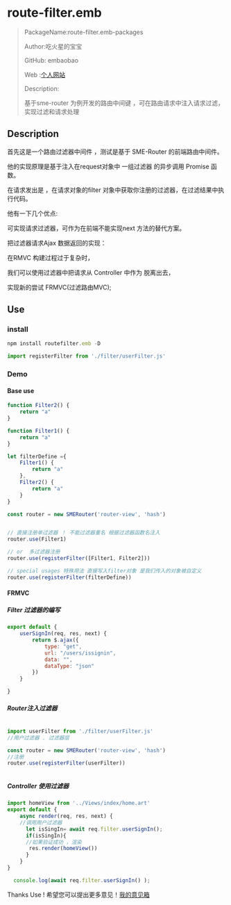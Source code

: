 # route-filter.emb

>   PackageName:route-filter.emb-packages
>
>  Author:吃火星的宝宝
>
>  GitHub: embaobao
>
> Web :[个人网站](https://embaobao.cn)
>
>  Description:
>
>  基于sme-router 为例开发的路由中间键 ，可在路由请求中注入请求过滤，实现过滤和请求处理



## Description

首先这是一个路由过滤器中间件 ，测试是基于 SME-Router 的前端路由中间件。

他的实现原理是基于注入在request对象中 一组过滤器  的异步调用 Promise 函数。

在请求发出是 ，在请求对象的filter 对象中获取你注册的过滤器，在过滤结果中执行代码。

他有一下几个优点:

可实现请求过滤器，可作为在前端不能实现next 方法的替代方案。

把过滤器请求Ajax 数据返回的实现：

在RMVC 构建过程过于复杂时，

我们可以使用过滤器中把请求从 Controller 中作为 脱离出去，

实现新的尝试 FRMVC(过滤路由MVC);



## Use

###  install

```javascript
npm install routefilter.emb -D

import registerFilter from './filter/userFilter.js'
```

### Demo



#### Base use

```javascript
function Filter2() {
    return "a"
}

function Filter1() {
    return "a"
}

let filterDefine ={
    Filter1() {
        return "a"
    },
    Filter2() {
        return "a"
    }
}

const router = new SMERouter('router-view', 'hash')


// 直接注册单过滤器 ！ 不能过滤器重名 根据过滤器函数名注入
router.use(Filter1) 

// or  多过滤器注册
router.use(registerFilter([Filter1, Filter2]))

// special usages 特殊用法 直接写入filter对象 是我们传入的对象被自定义
router.use(registerFilter(filterDefine))

```

#### FRMVC

##### Filter 过滤器的编写

```javascript
export default {
    userSignIn(req, res, next) {
        return $.ajax({
            type: "get",
            url: "/users/issignin",
            data: "",
            dataType: "json"
        })
    }

}
```

#####  Router注入过滤器

```javascript

import userFilter from './filter/userFilter.js'
//用户过滤器 . 过滤器层 

const router = new SMERouter('router-view', 'hash')
//注册
router.use(registerFilter(userFilter))



```

##### Controller 使用过滤器

```javascript
import homeView from '../Views/index/home.art'
export default {
    async render(req, res, next) {
    //调用用户过滤器
      let isSingIn= await req.filter.userSignIn();
      if(isSingIn){
      //如果验证成功 ，渲染
       res.render(homeView())
      }  
    }
}

  console.log(await req.filter.userSignIn() );

```

Thanks Use ! 希望您可以提出更多意见！[我的意见箱]( https://embaobao.cn)






